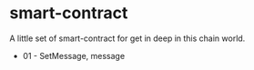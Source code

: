 # smart-contract
A little set of smart-contract for get in deep in this chain world.

- 01 - SetMessage, message 
